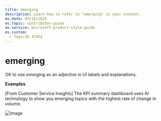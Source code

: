 ```yaml
---
title: emerging
description: Learn how to refer to "emerging" in your content.
ms.date: 03/18/2024
ms.topic: contributor-guide
ms.service: microsoft-product-style-guide
ms.custom:
  - TopicID 47454
---
```



# emerging

OK to use *emerging* as an adjective in UI labels and explanations.

**Examples**

[From Customer Service Insights] The KPI summary dashboard uses AI technology to show you emerging topics with the highest rate of change in volume.

![Image](~/media/1348504889.png)

